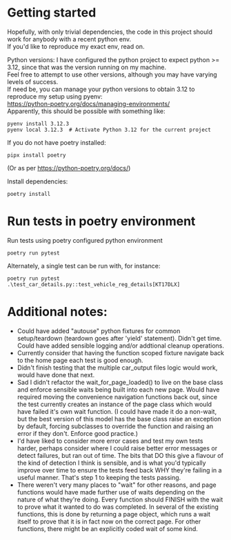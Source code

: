 Getting started
================
Hopefully, with only trivial dependencies, the code in this project should work for anybody with a recent python env.  
If you'd like to reproduce my exact env, read on.

Python versions:
I have configured the python project to expect python >= 3.12, since that was the version running on my machine.  
Feel free to attempt to use other versions, although you may have varying levels of success.  
If need be, you can manage your python versions to obtain 3.12 to reproduce my setup using pyenv:  
https://python-poetry.org/docs/managing-environments/  
Apparently, this should be possible with something like:    
```
pyenv install 3.12.3
pyenv local 3.12.3  # Activate Python 3.12 for the current project
```  

If you do not have poetry installed:  
```
pipx install poetry
```
(Or as per https://python-poetry.org/docs/)

Install dependencies:  
```
poetry install
```

Run tests in poetry environment
===============================
Run tests using poetry configured python environment  
```
poetry run pytest
```

Alternately, a single test can be run with, for instance:  
```
poetry run pytest .\test_car_details.py::test_vehicle_reg_details[KT17DLX]
```

Additional notes:
=================
- Could have added "autouse" python fixtures for common setup/teardown (teardown goes after 'yield' statement). Didn't get time. Could have added sensible logging and/or addtional cleanup operations.
- Currently consider that having the function scoped fixture navigate back to the home page each test is good enough.
- Didn't finish testing that the multiple car_output files logic would work, would have done that next.
- Sad I didn't refactor the wait_for_page_loaded() to live on the base class and enforce sensible waits being built into each new page. Would have required moving the convenience navigation functions back out, since the test currently creates an instance of the page class which would have failed it's own wait function. (I could have made it do a non-wait, but the best version of this model has the base class raise an exception by default, forcing subclasses to override the function and raising an error if they don't. Enforce good practice.)
- I'd have liked to consider more error cases and test my own tests harder, perhaps consider where I could raise better error messages or detect failures, but ran out of time. The bits that DO this give a flavour of the kind of detection I think is sensible, and is what you'd typically improve over time to ensure the tests feed back WHY they're failing in a useful manner. That's step 1 to keeping the tests passing.
- There weren't very many places to "wait" for other reasons, and page functions would have made further use of waits depending on the nature of what they're doing. Every function should FINISH with the wait to prove what it wanted to do was completed. In several of the existing functions, this is done by returning a page object, which runs a wait itself to prove that it is in fact now on the correct page. For other functions, there might be an explicitly coded wait of some kind.
